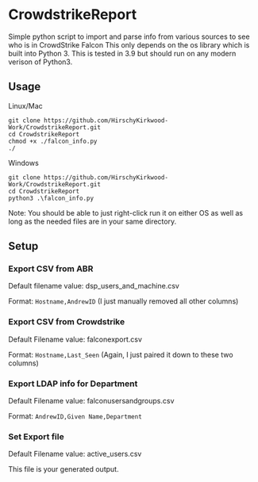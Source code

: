 # CrowdstrikeReport
Simple python script to import and parse info from various sources to see who is in CrowdStrike Falcon
This only depends on the os library which is built into Python 3. This is tested in 3.9 but should run on any modern verison of Python3.
## Usage
Linux/Mac
```
git clone https://github.com/HirschyKirkwood-Work/CrowdstrikeReport.git
cd CrowdstrikeReport
chmod +x ./falcon_info.py
./
```
Windows
```
git clone https://github.com/HirschyKirkwood-Work/CrowdstrikeReport.git
cd CrowdstrikeReport
python3 .\falcon_info.py
```
Note: You should be able to just right-click run it on either OS as well as long as the needed files are in your same directory.
## Setup
### Export CSV from ABR
Default filename value: dsp_users_and_machine.csv

Format: `Hostname,AndrewID` (I just manually removed all other columns)

### Export CSV from Crowdstrike

Default Filename value: falconexport.csv

Format: `Hostname,Last_Seen` (Again, I just paired it down to these two columns)

### Export LDAP info for Department

Default Filename value: falconusersandgroups.csv

Format: `AndrewID,Given Name,Department`

### Set Export file

Default Filename value: active_users.csv

This file is your generated output.
